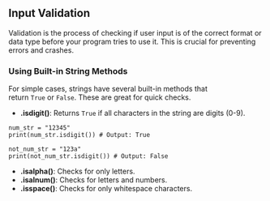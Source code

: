 ## Input Validation
Validation is the process of checking if user input is of the correct format or data type before your program tries to use it. This is crucial for preventing errors and crashes.
### Using Built-in String Methods

For simple cases, strings have several built-in methods that return `True` or `False`. These are great for quick checks.
- **.isdigit()**: Returns `True` if all characters in the string are digits (0-9).

```
num_str = "12345"
print(num_str.isdigit()) # Output: True

not_num_str = "123a"
print(not_num_str.isdigit()) # Output: False
```

- **.isalpha()**: Checks for only letters.
- **.isalnum()**: Checks for letters and numbers.
- **.isspace()**: Checks for only whitespace characters.